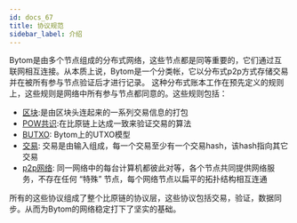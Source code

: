 ```yaml
---
id: docs_67
title: 协议规范
sidebar_label: 介绍
---
```


Bytom是由多个节点组成的分布式网络，这些节点都是同等重要的，它们通过互联网相互连接。从本质上说，Bytom是一个分类帐，它以分布式p2p方式存储交易并在被所有参与节点验证后才进行记录。
这种分布式账本工作在预先定义的规则上，这些规则是网络中所有参与节点都同意的。这些规则包括：

- [区块](https://bytomfans.github.io/bystack-docs/docs/docs_8):是由区块头连起来的一系列交易信息的打包
- [POW共识](https://bytomfans.github.io/bystack-docs/docs/docs_9):在比原链上达成一致来验证交易的算法
- [BUTXO](https://bytomfans.github.io/bystack-docs/docs/docs_10): Bytom上的UTXO模型
- [交易](https://bytomfans.github.io/bystack-docs/docs/docs_11): 交易是由输入组成，每一个交易至少有一个交易hash，该hash指向其它交易
- [p2p网络](https://bytomfans.github.io/bystack-docs/docs/docs_12): 同一网络中的每台计算机都彼此对等，各个节点共同提供网络服务，不存在任何 “特殊” 节点，每个网络节点以扁平的拓扑结构相互连通

所有的这些协议组成了整个比原链的协议层，这些协议包括交易，验证，数据同步。从而为Bytom的网络稳定打下了坚实的基础。

